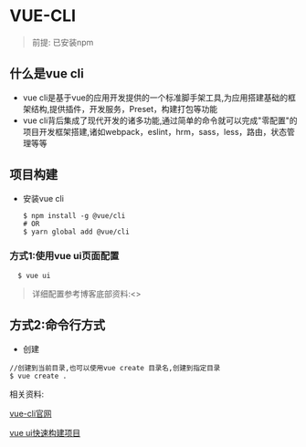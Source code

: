 # VUE-CLI

> 前提: 已安装npm

## 什么是vue cli

* vue cli是基于vue的应用开发提供的一个标准脚手架工具,为应用搭建基础的框架结构,提供插件，开发服务，Preset，构建打包等功能
* vue cli背后集成了现代开发的诸多功能,通过简单的命令就可以完成"零配置"的项目开发框架搭建,诸如webpack，eslint，hrm，sass，less，路由，状态管理等等

## 项目构建

* 安装vue cli

  ```text
  $ npm install -g @vue/cli
  # OR
  $ yarn global add @vue/cli
  ```

### 方式1:使用vue ui页面配置

```text
  $ vue ui
```

> 详细配置参考博客底部资料:&lt;&gt;

## 方式2:命令行方式

* 创建

```text
//创建到当前目录,也可以使用vue create 目录名,创建到指定目录
$ vue create .
```

相关资料:

[vue-cli官网](https://cli.vuejs.org/zh/guide/installation.html)

[vue ui快速构建项目](https://yq.aliyun.com/articles/622961)

